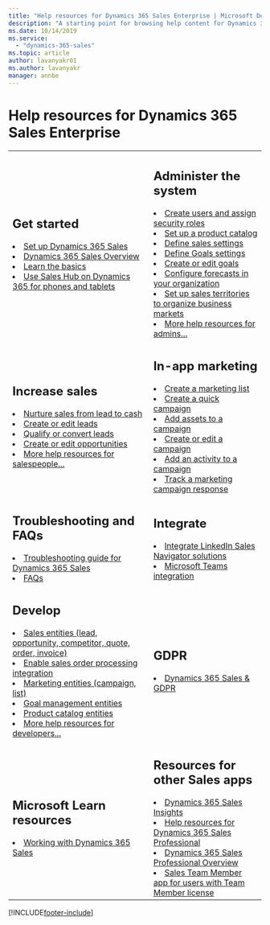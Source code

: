```yaml
---
title: "Help resources for Dynamics 365 Sales Enterprise | Microsoft Docs"
description: "A starting point for browsing help content for Dynamics 365 Sales."
ms.date: 10/14/2019
ms.service:
  - "dynamics-365-sales"
ms.topic: article
author: lavanyakr01
ms.author: lavanyakr
manager: annbe
---
```


# Help resources for Dynamics 365 Sales Enterprise

<table>

<tr><td>

<h2>Get started</h2>

<li><a href="set-up-dynamics-365-sales.md" data-raw-source="[Set up Dynamics 365 Sales](set-up-dynamics-365-sales.md)">Set up Dynamics 365 Sales</a></li>
<li><a href="overview.md" data-raw-source="[Dynamics 365 Sales Overview](overview.md)">Dynamics 365 Sales Overview</a></li>
<li><a href="user-guide-learn-basics.md" data-raw-source="[Learn the basics](user-guide-learn-basics.md)">Learn the basics</a></li>
<li><a href="use-sales-hub-on-dynamics-365-mobile.md" data-raw-source="[Use Sales Hub on Dynamics 365 for phones and tablets](use-sales-hub-on-dynamics-365-mobile.md)">Use Sales Hub on Dynamics 365 for phones and tablets</a></li>

</td><td>

<h2>Administer the system</h2>

<li><a href="/power-platform/admin/create-users-assign-online-security-roles" data-raw-source="[Create users and assign security roles](/power-platform/admin/create-users-assign-online-security-roles)">Create users and assign security roles</a></li>
<li><a href="set-up-product-catalog-walkthrough.md" data-raw-source="[Set up a product catalog](set-up-product-catalog-walkthrough.md)">Set up a product catalog</a></li>
<li><a href="../admin/system-settings-dialog-box-sales-tab.md" data-raw-source="[Define sales settings](../admin/system-settings-dialog-box-sales-tab.md)">Define sales settings</a></li>
<li><a href="../admin/system-settings-dialog-box-goals-tab.md" data-raw-source="[Define Goals settings](../admin/system-settings-dialog-box-goals-tab.md)">Define Goals settings</a></li>
<li><a href="create-edit-goal-sales.md" data-raw-source="[Create or edit goals](create-edit-goal-sales.md)">Create or edit goals</a></li>
<li><a href="configure-forecast.md" data-raw-source="[Configure forecasts in your organization](configure-forecast.md)">Configure forecasts in your organization</a></li>
<li><a href="../admin/set-up-sales-territories-organize-business-markets-geographical-area.md" data-raw-source="[Set up sales territories to organize business markets by geographical area](../admin/set-up-sales-territories-organize-business-markets-geographical-area.md)">Set up sales territories to organize business markets</a></li>
<li><a href="../sales-enterprise/admin-guide.md" data-raw-source="[More help resources for admins...](../sales-enterprise/admin-guide.md)">More help resources for admins...</a></li>
</td></tr>

<tr><td>
<h2>Increase sales</h2>
<li><a href="nurture-sales-from-lead-order-sales.md" data-raw-source="[Nurture sales from lead to cash](nurture-sales-from-lead-order-sales.md)">Nurture sales from lead to cash</a></li>
<li><a href="create-edit-lead-sales.md" data-raw-source="[Create or edit leads](create-edit-lead-sales.md)">Create or edit leads</a></li>
<li><a href="qualify-lead-convert-opportunity-sales.md" data-raw-source="[Qualify or convert leads](qualify-lead-convert-opportunity-sales.md)">Qualify or convert leads</a></li>
<li><a href="create-edit-opportunity-sales.md" data-raw-source="[Create or edit opportunities](create-edit-opportunity-sales.md)">Create or edit opportunities</a></li>
<li><a href="user-guide.md" data-raw-source="[More help resources for salespeople...](user guide.md)">More help resources for salespeople...</a></li>

</td><td>
<h2>In-app marketing</h2>
<li><a href="create-marketing-list-using-app-marketing-sales.md" data-raw-source="[Create a marketing list](create-marketing-list-using-app-marketing-sales.md)">Create a marketing list</a></li>
<li><a href="create-quick-campaign-using-app-marketing-sales.md" data-raw-source="[Create a quick campaign](create-quick-campaign-using-app-marketing-sales.md)">Create a quick campaign</a></li>
<li><a href="add-marketing-list-sales-literature-product-campaign-using-app-marketing-sales.md" data-raw-source="[Add assets to a campaign](add-marketing-list-sales-literature-product-campaign-using-app-marketing-sales.md)">Add assets to a campaign</a></li>
<li><a href="create-edit-campaign-using-app-marketing-sales.md" data-raw-source="[Create or edit a campaign](create-edit-campaign-using-app-marketing-sales.md)">Create or edit a campaign</a></li>
<li><a href="add-activity-campaign-using-app-marketing-sales.md" data-raw-source="[Add an activity to a campaign](add-activity-campaign-using-app-marketing-sales.md)">Add an activity to a campaign</a></li>
<li><a href="track-marketing-campaign-response-using-app-marketing-sales.md" data-raw-source="[Track a marketing campaign response](track-marketing-campaign-response-using-app-marketing-sales.md)">Track a marketing campaign response</a></li>

<tr><td>
<h2>Troubleshooting and FAQs</h2>
<li><a href="troubleshooting.md"> Troubleshooting guide for Dynamics 365 Sales</a></li>
<li><a href="faqs-sales.md"> FAQs</a></li>

</td><td>
<h2>Integrate</h2>
<li><a href="../linkedin/integrate-sales-navigator.md" data-raw-source="[Integrate LinkedIn Sales Navigator solutions](../linkedin/integrate-sales-navigator.md)">Integrate LinkedIn Sales Navigator solutions</a></li>
<li><a href="../teams-integration/teams-integration.md" data-raw-source="[Microsoft Teams integration](../teams-integration/teams-integration.md)">Microsoft Teams integration</a></li>
</td></tr>

</td></tr>

<tr><td>

<h2>Develop</h2>
<li><a href="../customerengagement/on-premises/developer/sales-entities-lead-opportunity-competitor-quote-order-invoice.md" data-raw-source="[Sales entities (lead, opportunity, competitor, quote, order, invoice)](../customerengagement/on-premises/developer/sales-entities-lead-opportunity-competitor-quote-order-invoice.md)">Sales entities (lead, opportunity, competitor, quote, order, invoice)</a></li>
<li><a href="../sales-enterprise/developer/enable-sales-order-processing-integration.md" data-raw-source="[Enable sales order processing integration](../sales-enterprise/developer/enable-sales-order-processing-integration.md)">Enable sales order processing integration</a></li>
<li><a href="../customerengagement/on-premises/developer/marketing-entities-campaign-list.md" data-raw-source="[Marketing entities (campaign, list)](../customerengagement/on-premises/developer/marketing-entities-campaign-list.md)">Marketing entities (campaign, list)</a></li>
<li><a href="../customerengagement/on-premises/developer/goal-management-entities.md" data-raw-source="[Goal management entities](../customerengagement/on-premises/developer/goal-management-entities.md)">Goal management entities</a></li>
<li><a href="../customerengagement/on-premises/developer/product-catalog-entities.md" data-raw-source="[Product catalog entities](../customerengagement/on-premises/developer/product-catalog-entities.md)">Product catalog entities</a></li>
<li><a href="developer/developer-guide.md" data-raw-source="[More help resources for developers...](developer/developer-guide.md)">More help resources for developers...</a></li>
</td>
<td>
<h2>GDPR</h2>
<li><a href="../sales-enterprise/dynamics-365-sales-gdpr.md" data-raw-source="[Dynamics 365 Sales &amp; GDPR](../sales-enterprise/dynamics-365-sales-gdpr.md)">Dynamics 365 Sales &amp; GDPR</a></li>

</td></tr>

<tr><td>

<h2>Microsoft Learn resources</h2>
<li><a href="https://docs.microsoft.com/learn/paths/working-with-dynamics-365-sales/" data-raw-source="[Working with Dynamics 365 Sales](https://docs.microsoft.com/learn/paths/working-with-dynamics-365-sales/)">Working with Dynamics 365 Sales</a></li>
</td>
<td>
<h2>Resources for other Sales apps</h2>
<li><a href="../sales-enterprise/dynamics365-ai-sales.md" data-raw-source="[Dynamics 365 Sales Insights](../sales-enterprise/dynamics365-ai-sales.md)">Dynamics 365 Sales Insights</a></li>
<li> <a href="../sales-professional/help-hub.md" data-raw-source="[Help resources for Dynamics 365 Sales Professional](../sales-professional/help-hub.md)">Help resources for Dynamics 365 Sales Professional</a></li>
<li> <a href="../sales-professional/sales-professional-overview.md" data-raw-source="[Dynamics 365 Sales Professional Overview](../sales-professional/sales-professional-overview.md)">Dynamics 365 Sales Professional Overview</a></li>
<li><a href="sales-team-member.md" data-raw-source="[Sales Team Member app for users with Team Member license](sales-team-member.md)">Sales Team Member app for users with Team Member license</a></li>
</td>
</tr>

</table>


[!INCLUDE[footer-include](../includes/footer-banner.md)]